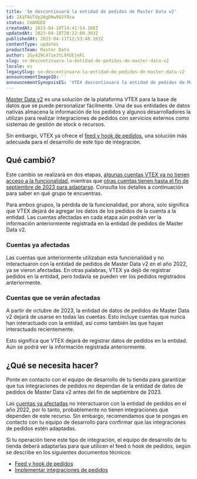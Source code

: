 ```yaml
---
title: 'Se descontinuará la entidad de pedidos de Master Data v2'
id: 2A1FAUTdp2AgDNw9O2Y9za
status: CHANGED
createdAt: 2023-04-10T14:41:54.108Z
updatedAt: 2023-04-18T20:22:09.303Z
publishedAt: 2023-04-11T12:53:40.163Z
contentType: updates
productTeam: Master Data
author: 2Gy429C47ie3tL9XUEjeFL
slug: se-descontinuara-la-entidad-de-pedidos-de-master-data-v2
locale: es
legacySlug: se-descontinuara-la-entidad-de-pedidos-de-master-data-v2
announcementImageID: ''
announcementSynopsisES: 'VTEX descontinuará la entidad de pedidos de Master Data v2 en octubre de 2023. Adapta las integraciones de tu tienda.'
---
```


[Master Data v2](https://help.vtex.com/es/tutorial/master-data--4otjBnR27u4WUIciQsmkAw) es una solución de la plataforma VTEX para la base de datos que se puede personalizar fácilmente. Una de sus entidades de datos nativas almacena la información de los pedidos y algunos desarrolladores la utilizan para realizar integraciones de pedidos con servicios externos como sistemas de gestión de stock o recursos.

Sin embargo, VTEX ya ofrece el [feed y hook de pedidos](https://developers.vtex.com/vtex-rest-api/docs/orders-feed), una solución más adecuada para el desarrollo de este tipo de integración.

## Qué cambió?

Este cambio se realizará en dos etapas, [algunas cuentas VTEX ya no tienen acceso a la funcionalidad](#cuentas-ya-afectadas), mientras que [otras cuentas tienen hasta el fin de septiembre de 2023 para adaptarse](#cuentas-que-se-veran-afectadas). Consulta los detalles a continuación para saber en qué grupo te encuentras.

Para ambos grupos, la pérdida de la funcionalidad, por ahora, solo significa que VTEX dejará de agregar los datos de los pedidos de la cuenta a la entidad. Las cuentas afectadas en cada etapa aún podrán ver la información anteriormente registrada en la entidad de pedidos de Master Data v2.

### Cuentas ya afectadas

Las cuentas que anteriormente utilizaban esta funcionalidad y no interactuaron con la entidad de pedidos de Master Data v2 en el año 2022, ya se vieron afectadas. En otras palabras, VTEX ya dejó de registrar pedidos en la entidad, pero todavía se pueden ver los pedidos registrados anteriormente.

### Cuentas que se verán afectadas

A partir de octubre de 2023, la entidad de datos de pedidos de Master Data v2 dejará de usarse en todas las cuentas. Esto incluye cuentas que nunca han interactuado con la entidad, así como también las que hayan interactuado recientemente.

Esto significa que VTEX dejará de registrar datos de pedidos en la entidad. Aún se podrá ver la información registrada anteriormente.

## ¿Qué se necesita hacer?

Ponte en contacto con el equipo de desarrollo de tu tienda para garantizar que tus integraciones de pedidos no dependan de la entidad de datos de pedidos de Master Data v2 antes del fin de septiembre de 2023.

Las [cuentas ya afectadas](#cuentas-ya-afectadas) no interactuaron con la entidad de pedidos en el año 2022, por lo tanto, probablemente no tienen integraciones que dependen de este recurso. Sin embargo, recomendamos que te pongas en contacto con tu equipo de desarrollo para confirmar que las integraciones de pedidos estén adaptadas.

Si tu operación tiene este tipo de integración, el equipo de desarrollo de tu tienda deberá adaptarlas para que utilicen el feed o hook de pedidos, según se describe en los siguientes documentos técnicos:
- [Feed y hook de pedidos](https://developers.vtex.com/vtex-rest-api/docs/orders-feed)
- [Implementar integraciones de pedidos](https://developers.vtex.com/vtex-rest-api/docs/erp-integration-set-up-order-integration)

